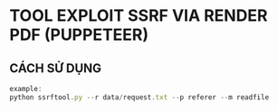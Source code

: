 # TOOL EXPLOIT SSRF VIA RENDER PDF (PUPPETEER)

## CÁCH SỬ DỤNG

```js
example: 
python ssrftool.py --r data/request.txt --p referer --m readfile

``` 
